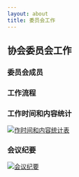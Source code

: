 ```yaml
---
layout: about
title: 委员会工作
---
```


## 协会委员会工作

### 委员会成员

### 工作流程

### 工作时间和内容统计

<a href="https://docs.google.com/forms/d/e/1FAIpQLScnF4DNNgBbzeqNgY1KMhk-gWAwIryAJDsar4c8moTCaERW2w/viewform">
  <img src="assets/images/misc/bcca-timesheet.png" alt="作时间和内容统计表" >
</a>


### 会议纪要
<a href="https://docs.google.com/document/d/e/2PACX-1vQNDGhJJCmxJ5o3qwAqBK9FgieuhrylW9fHsD_telKFW6tSquvTDN5lrRKmlBmNhX33GwmlOl9RQtak/pub">
  <img src="assets/images/misc/meeting-minutes.png" alt="会议纪要" >
</a>

